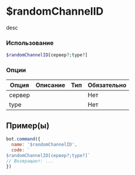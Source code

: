# $randomChannelID
desc
### Использование
```php
$randomChannelID[сервер?;type?]
```

### Опции

| Опция | Описание | Тип | Обязательно |
|--------|-------------|------|----------|
| сервер |  |  | Нет | 
| type |  |  | Нет | 
## Пример(ы)

```javascript
bot.command({
  name: '$randomChannelID',
  code: `
$randomChannelID[сервер?;type?]`
// Возвращает: ...
})
```
